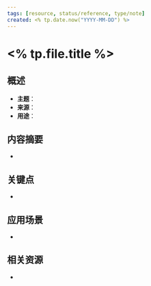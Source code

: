 ```yaml
---
tags: [resource, status/reference, type/note]
created: <% tp.date.now("YYYY-MM-DD") %>
---
```


# <% tp.file.title %>

## 概述
- **主题**：
- **来源**：
- **用途**：

## 内容摘要
- 

## 关键点
- 

## 应用场景
- 

## 相关资源
- 

